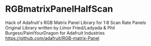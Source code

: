 # RGBmatrixPanelHalfScan
Hack of Adafruit's RGB Matrix Panel Library for 1:8 Scan Rate Panels
Original Library written by Limor Fried/Ladyada & Phil Burgess/PaintYourDragon for Adafruit Industries
https://github.com/adafruit/RGB-matrix-Panel
